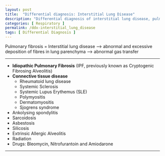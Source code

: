 ```yaml
---
layout: post
title:  "Differential diagnosis: Interstitial Lung Disease"
description: "Differential diagnosis of interstitial lung disease, pulmonary fibrosis"
categories: [ Respiratory ] 
permalink: /ddx-interstitial_lung_disease
tags: [ Differential Diagnosis ]
---
```


Pulmonary fibrosis = Interstitial lung disease —> abnormal and excessive deposition of fibres in lung parenchyma —> abnormal gas transfer

---
- **Idiopathic Pulmonary Fibrosis** (IPF, previously known as Cryptogenic Fibrosing Alveolitis)
- **Connective tissue disease**
    - Rheumatoid lung disease
    - Systemic Sclerosis
    - Systemic Lupus Erythemus (SLE)
    - Polymyositis
    - Dermatomyositis
    - Sjogrens syndrome
- Ankolysing spondylitis
- Sarcoidosis
- Asbestosis
- Silicosis
- Extrinsic Allergic Alveolitis
- Radiation
- Drugs: Bleomycin, Nitrofurantoin and Amiodarone

---
